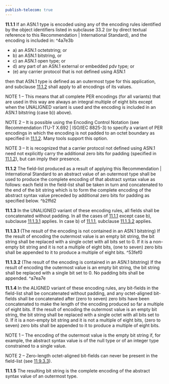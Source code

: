 ```yaml
---
publish-telecom: true
---
```



**11.1.1** If an ASN.1 type is encoded using any of the encoding rules identified by the object identifiers listed in subclause 33.2 (or by direct textual reference to this Recommendation | International Standard), and the encoding is included in: ^4a7e3b

- a) an ASN.1 octetstring; or
- b) an ASN.1 bitstring, or
- c) an ASN.1 open type; or
- d) any part of an ASN.1 external or embedded pdv type; or
- (e) any carrier protocol that is not defined using ASN.1

then that ASN.1 type is defined as an outermost type for this application, and subclause [11.1.2](11.1%20Production%20of%20the%20complete%20encoding.md#b2ffd2) shall apply to all encodings of its values.

NOTE 1 – This means that all complete PER encodings (for all variants) that are used in this way are always an integral multiple of eight bits except when the UNALIGNED variant is used and the encoding is included in an ASN.1 bitstring (case b)) above).

NOTE 2 – It is possible using the Encoding Control Notation (see Recommendation ITU-T X.692 | ISO/IEC 8825-3) to specify a variant of PER encodings in which the encoding is not padded to an octet boundary as specified in [11.1.2](11.1%20Production%20of%20the%20complete%20encoding.md#b2ffd2). Many tools support this option.

NOTE 3 – It is recognized that a carrier protocol not defined using ASN.1 need not explicitly carry the additional zero bits for padding (specified in [11.1.2](11.1%20Production%20of%20the%20complete%20encoding.md#b2ffd2)), but can imply their presence.

**11.1.2** The field-list produced as a result of applying this Recommendation | International Standard to an abstract value of an outermost type shall be used to produce the complete encoding of that abstract syntax value as follows: each field in the field-list shall be taken in turn and concatenated to the end of the bit string which is to form the complete encoding of the abstract syntax value preceded by additional zero bits for padding as specified below. ^b2ffd2

**11.1.3** In the UNALIGNED variant of these encoding rules, all fields shall be concatenated without padding. In all the cases of [11.1.1](11.1%20Production%20of%20the%20complete%20encoding.md#4a7e3b) except case b), subclause [11.1.3.1](11.1%20Production%20of%20the%20complete%20encoding.md#53fef0) applies. In case b) of [11.1.1](11.1%20Production%20of%20the%20complete%20encoding.md#4a7e3b), subclause [11.1.3.2](11.1%20Production%20of%20the%20complete%20encoding.md#a7ea7e) applies.

**11.1.3.1** (The result of the encoding is not contained in an ASN.1 bitstring) If the result of encoding the outermost value is an empty bit string, the bit string shall be replaced with a single octet with all bits set to 0. If it is a non-empty bit string and it is not a multiple of eight bits, (one to seven) zero bits shall be appended to it to produce a multiple of eight bits. ^53fef0

**11.1.3.2** (The result of the encoding is contained in an ASN.1 bitstring) If the result of encoding the outermost value is an empty bit string, the bit string shall be replaced with a single bit set to 0. No padding bits shall be appended. ^a7ea7e

**11.1.4** In the ALIGNED variant of these encoding rules, any bit-fields in the field-list shall be concatenated without padding, and any octet-aligned bit-fields shall be concatenated after (zero to seven) zero bits have been concatenated to make the length of the encoding produced so far a multiple of eight bits. If the result of encoding the outermost value is an empty bit string, the bit string shall be replaced with a single octet with all bits set to 0. If it is a non-empty bit string and it is not a multiple of eight bits, (zero to seven) zero bits shall be appended to it to produce a multiple of eight bits.

NOTE 1 – The encoding of the outermost value is the empty bit string if, for example, the abstract syntax value is of the null type or of an integer type constrained to a single value.

NOTE 2 – Zero-length octet-aligned bit-fields can never be present in the field-list (see [11.9.3.3](./11.9%20General%20rules%20for%20encoding%20a%20length%20determinant.md#620347)).

**11.1.5** The resulting bit string is the complete encoding of the abstract syntax value of an outermost type.
